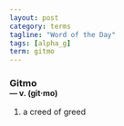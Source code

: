 ```yaml
---
layout: post
category: terms
tagline: "Word of the Day"
tags: [alpha_g]
term: gitmo
---
```


<h3>Gitmo<br/> <small>&mdash; v. (git<span>&middot;</span>mo)</small></h3>
<p><ol>
<li>a creed of greed</li>
</ol></p>
